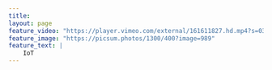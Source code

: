 ```yaml
---
title: 
layout: page
feature_video: "https://player.vimeo.com/external/161611827.hd.mp4?s=03c3243f4ccde2a2f9194d5b0894ac4d6d1dfcc8&profile_id=119"
feature_image: "https://picsum.photos/1300/400?image=989"
feature_text: |
    IoT
---
```

